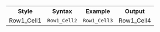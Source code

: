 <table>
	<tr>
		<th>Style</th>
		<th>Syntax</th>
		<th>Example</th>
		<th>Output</th>
	</tr>
	<tr>
		<td>Row1_Cell1</td>
		<td><code>Row1_Cell2</code></td>
		<td><code>Row1_Cell3</code></td>
		<td>Row1_Cell4</td>
	</tr>
</table>
